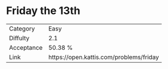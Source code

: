 # Friday the 13th

<table>
    <tr>
        <td>Category</td>
        <td>Easy</td>
    </tr>
    <tr>
        <td>Diffulty</td>
        <td>2.1</td>
    </tr>
    <tr>
        <td>Acceptance</td>
        <td>50.38 %</td>
    </tr>
    <tr>
        <td>Link</td>
        <td>https://open.kattis.com/problems/friday</td>
    </tr>
</table>